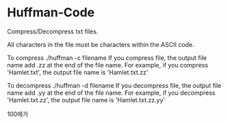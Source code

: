 # Huffman-Code
Compress/Decompress txt files.

All characters in the file must be characters within the ASCII code.

To compress
  ./huffman -c filename
  If you compress file, the output file name add .zz at the end of the file name.
  For example, if you compress 'Hamlet.txt', the output file name is 'Hamlet.txt.zz'
  
To decompress
  ./huffman -d filename
  If you decompress file, the output file name add .yy at the end of the file name. 
  For example, if you decompress 'Hamlet.txt.zz', the output file name is 'Hamlet.txt.zz.yy'

100메가
